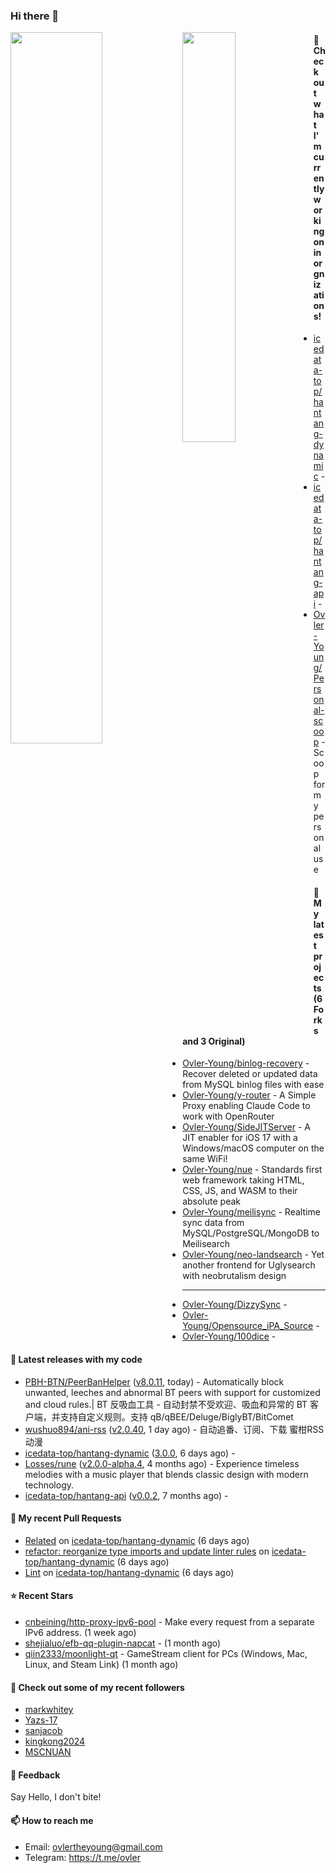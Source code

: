 ### Hi there 👋

<img align="left" width="54%" src="https://github-readme-stats-mauve-one-69.vercel.app/api?username=Ovler-Young&theme=dark&count_private=true&show_icons=true" />
<img align="left" width="41%" src="https://github-readme-stats-mauve-one-69.vercel.app/api/top-langs/?username=Ovler-Young&layout=compact&theme=dark&include_all_commits=true&count_private=true" />

#### 👷 Check out what I'm currently working on in orgnizations!

- [icedata-top/hantang-dynamic](https://github.com/icedata-top/hantang-dynamic) - 
- [icedata-top/hantang-api](https://github.com/icedata-top/hantang-api) - 
- [Ovler-Young/Personal-scoop](https://github.com/Ovler-Young/Personal-scoop) - Scoop for my personal use

#### 🌱 My latest projects (6 Forks and 3 Original)

- [Ovler-Young/binlog-recovery](https://github.com/Ovler-Young/binlog-recovery) - Recover deleted or updated data from MySQL binlog files with ease
- [Ovler-Young/y-router](https://github.com/Ovler-Young/y-router) - A Simple Proxy enabling Claude Code to work with OpenRouter
- [Ovler-Young/SideJITServer](https://github.com/Ovler-Young/SideJITServer) - A JIT enabler for iOS 17 with a Windows/macOS computer on the same WiFi!
- [Ovler-Young/nue](https://github.com/Ovler-Young/nue) - Standards first web framework taking HTML, CSS, JS, and WASM to their absolute peak
- [Ovler-Young/meilisync](https://github.com/Ovler-Young/meilisync) - Realtime sync data from MySQL/PostgreSQL/MongoDB to Meilisearch
- [Ovler-Young/neo-landsearch](https://github.com/Ovler-Young/neo-landsearch) - Yet another frontend for Uglysearch with neobrutalism design
- ---

- [Ovler-Young/DizzySync](https://github.com/Ovler-Young/DizzySync) - 
- [Ovler-Young/Opensource_iPA_Source](https://github.com/Ovler-Young/Opensource_iPA_Source) - 
- [Ovler-Young/100dice](https://github.com/Ovler-Young/100dice) - 

#### 🔭 Latest releases with my code

- [PBH-BTN/PeerBanHelper](https://github.com/PBH-BTN/PeerBanHelper) ([v8.0.11](https://github.com/PBH-BTN/PeerBanHelper/releases/tag/v8.0.11), today) - Automatically block unwanted, leeches and abnormal BT peers with support for customized and cloud rules.| BT 反吸血工具 - 自动封禁不受欢迎、吸血和异常的 BT 客户端，并支持自定义规则。支持 qB/qBEE/Deluge/BiglyBT/BitComet
- [wushuo894/ani-rss](https://github.com/wushuo894/ani-rss) ([v2.0.40](https://github.com/wushuo894/ani-rss/releases/tag/v2.0.40), 1 day ago) - 自动追番、订阅、下载 蜜柑RSS动漫
- [icedata-top/hantang-dynamic](https://github.com/icedata-top/hantang-dynamic) ([3.0.0](https://github.com/icedata-top/hantang-dynamic/releases/tag/3.0.0), 6 days ago) - 
- [Losses/rune](https://github.com/Losses/rune) ([v2.0.0-alpha.4](https://github.com/Losses/rune/releases/tag/v2.0.0-alpha.4), 4 months ago) - Experience timeless melodies with a music player that blends classic design with modern technology.
- [icedata-top/hantang-api](https://github.com/icedata-top/hantang-api) ([v0.0.2](https://github.com/icedata-top/hantang-api/releases/tag/v0.0.2), 7 months ago) - 

#### 🔨 My recent Pull Requests

- [Related](https://github.com/icedata-top/hantang-dynamic/pull/5) on [icedata-top/hantang-dynamic](https://github.com/icedata-top/hantang-dynamic) (6 days ago)
- [refactor: reorganize type imports and update linter rules](https://github.com/icedata-top/hantang-dynamic/pull/4) on [icedata-top/hantang-dynamic](https://github.com/icedata-top/hantang-dynamic) (6 days ago)
- [Lint](https://github.com/icedata-top/hantang-dynamic/pull/3) on [icedata-top/hantang-dynamic](https://github.com/icedata-top/hantang-dynamic) (6 days ago)

#### ⭐ Recent Stars

- [cnbeining/http-proxy-ipv6-pool](https://github.com/cnbeining/http-proxy-ipv6-pool) - Make every request from a separate IPv6 address. (1 week ago)
- [shejialuo/efb-qq-plugin-napcat](https://github.com/shejialuo/efb-qq-plugin-napcat) -  (1 month ago)
- [qiin2333/moonlight-qt](https://github.com/qiin2333/moonlight-qt) - GameStream client for PCs (Windows, Mac, Linux, and Steam Link) (1 month ago)

#### 👯 Check out some of my recent followers

- [markwhitey](https://github.com/markwhitey)
- [Yazs-17](https://github.com/Yazs-17)
- [sanjacob](https://github.com/sanjacob)
- [kingkong2024](https://github.com/kingkong2024)
- [MSCNUAN](https://github.com/MSCNUAN)

#### 💬 Feedback

Say Hello, I don't bite!

#### 📫 How to reach me

- Email: ovlertheyoung@gmail.com
- Telegram: https://t.me/ovler
